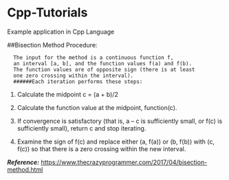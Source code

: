# Cpp-Tutorials
Example application in Cpp Language


  ##Bisection Method Procedure:
  
      The input for the method is a continuous function f,
      an interval [a, b], and the function values f(a) and f(b).
      The function values are of opposite sign (there is at least
      one zero crossing within the interval).
      ######Each iteration performs these steps:

1. Calculate the midpoint c = (a + b)/2

2. Calculate the function value at the midpoint, function(c).

3. If convergence is satisfactory (that is, a – c is sufficiently small, or f(c) is sufficiently small), return c and stop iterating.

4. Examine the sign of f(c) and replace either (a, f(a)) or (b, f(b)) with (c, f(c)) so that there is a zero crossing within the new interval.

***Reference:*** https://www.thecrazyprogrammer.com/2017/04/bisection-method.html

